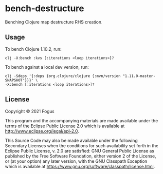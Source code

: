 # bench-destructure

Benching Clojure map destructure RHS creation.

## Usage

To bench Clojure 1.10.2, run:

    clj -X:bench :kvs [:iterations <loop iterations>]?

To bench against a local dev version, run:

    clj -Sdeps '{:deps {org.clojure/clojure {:mvn/version "1.11.0-master-SNAPSHOT"}}}' \
	-X:bench [:iterations <loop iterations>]?

## License

Copyright © 2021 Fogus

This program and the accompanying materials are made available under the
terms of the Eclipse Public License 2.0 which is available at
http://www.eclipse.org/legal/epl-2.0.

This Source Code may also be made available under the following Secondary
Licenses when the conditions for such availability set forth in the Eclipse
Public License, v. 2.0 are satisfied: GNU General Public License as published by
the Free Software Foundation, either version 2 of the License, or (at your
option) any later version, with the GNU Classpath Exception which is available
at https://www.gnu.org/software/classpath/license.html.
